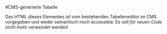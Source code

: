 #CMS-generierte Tabelle

Das HTML dieses Elementes ist vom bestehenden Tabelleneditor im CMS vorgegeben und
weder semantisch noch accessible. Es soll *für neuen Code nicht mehr verwendet* werden!
